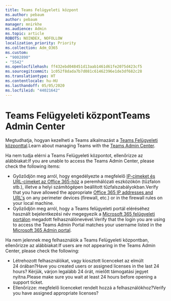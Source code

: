 ```yaml
---
title: Teams Felügyeleti központ
ms.author: pebaum
author: pebaum
manager: mnirkhe
ms.audience: Admin
ms.topic: article
ROBOTS: NOINDEX, NOFOLLOW
localization_priority: Priority
ms.collection: Adm_O365
ms.custom:
- "9002890"
- "5542"
ms.openlocfilehash: ff432ebd048451d13aab1461d61fe2075d423cf5
ms.sourcegitcommit: 1c052f8dada7b7d081c61462396e1de3df682c28
ms.translationtype: HT
ms.contentlocale: hu-HU
ms.lasthandoff: 05/05/2020
ms.locfileid: "44021642"
---
```

# <a name="teams-admin-center"></a><span data-ttu-id="3343c-102">Teams Felügyeleti központ</span><span class="sxs-lookup"><span data-stu-id="3343c-102">Teams Admin Center</span></span>

<span data-ttu-id="3343c-103">Megtudhatja, hogyan kezelheti a Teams alkalmazást a [Teams Felügyeleti központtal](https://docs.microsoft.com/microsoftteams/manage-teams-skypeforbusiness-admin-center).</span><span class="sxs-lookup"><span data-stu-id="3343c-103">Learn about managing Teams with the [Teams Admin Center](https://docs.microsoft.com/microsoftteams/manage-teams-skypeforbusiness-admin-center).</span></span>

<span data-ttu-id="3343c-104">Ha nem tudja elérni a Teams Felügyeleti központot, ellenőrizze az alábbiakat:</span><span class="sxs-lookup"><span data-stu-id="3343c-104">If you are unable to access the Teams Admin Center, please check the following items:</span></span>

- <span data-ttu-id="3343c-105">Győződjön meg arról, hogy engedélyezte a megfelelő [IP-címeket és URL-címeket az Office 365-höz](https://docs.microsoft.com/Office365/Enterprise/office-365-ip-web-service) a peremhálózati eszközökön (tűzfalon stb.), illetve a helyi számítógépen beállított tűzfalszabályokban.</span><span class="sxs-lookup"><span data-stu-id="3343c-105">Verify that you have allowed the appropriate [Office 365 IP addresses and URL's](https://docs.microsoft.com/Office365/Enterprise/office-365-ip-web-service) on any perimeter devices (firewall, etc.) or in the firewall rules on your local machine.</span></span>
- <span data-ttu-id="3343c-106">Győződjön meg arról, hogy a Teams felügyeleti portál eléréséhez használt bejelentkezési név megegyezik a [Microsoft 365 felügyeleti portálon](https://admin.microsoft.com/Adminportal/Home?source=applauncher#/users) megadott felhasználónevével.</span><span class="sxs-lookup"><span data-stu-id="3343c-106">Verify that the login you are using to access the Teams Admin Portal matches your username listed in the [Microsoft 365 Admin portal](https://admin.microsoft.com/Adminportal/Home?source=applauncher#/users).</span></span>

<span data-ttu-id="3343c-107">Ha nem jelennek meg felhasználók a Teams Felügyeleti központban, ellenőrizze az alábbiakat:</span><span class="sxs-lookup"><span data-stu-id="3343c-107">If users are not appearing in the Teams Admin Center, please check the following:</span></span>

- <span data-ttu-id="3343c-108">Létrehozott felhasználókat, vagy kiosztott licenceket az elmúlt 24 órában?</span><span class="sxs-lookup"><span data-stu-id="3343c-108">Have you created users or assigned licenses in the last 24 hours?</span></span> <span data-ttu-id="3343c-109">Kérjük, várjon legalább 24 órát, mielőtt támogatási jegyet nyitna.</span><span class="sxs-lookup"><span data-stu-id="3343c-109">Please make sure you wait at least 24 hours before opening a support ticket.</span></span>
- <span data-ttu-id="3343c-110">Ellenőrizze: megfelelő licenceket rendelt hozzá a felhasználókhoz?</span><span class="sxs-lookup"><span data-stu-id="3343c-110">Verify you have assigned appropriate licenses?</span></span> 
